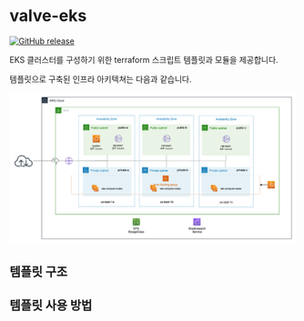 # valve-eks

[![GitHub release](https://img.shields.io/github/release/opsnow-tools/valve-eks.svg)](https://github.com/opsnow-tools/valve-eks/releases)

EKS 클러스터를 구성하기 위한 terraform 스크립트 템플릿과 모듈을 제공합니다.

템플릿으로 구축된 인프라 아키텍쳐는 다음과 같습니다.

![](./doc/images/valve-eks-deployment-diagram.png)



## 템플릿 구조

## 템플릿 사용 방법